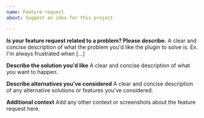```yaml
---
name: Feature request
about: Suggest an idea for this project

---
```


**Is your feature request related to a problem? Please describe.**
A clear and concise description of what the problem you'd like the plugin to solve is.  Ex. I'm always frustrated when [...]

**Describe the solution you'd like**
A clear and concise description of what you want to happen.

**Describe alternatives you've considered**
A clear and concise description of any alternative solutions or features you've considered.

**Additional context**
Add any other context or screenshots about the feature request here.
